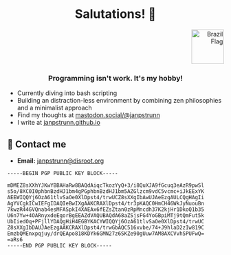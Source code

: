 <h1 align="center">Salutations! 👋</h1>
<p align="right"> <a href="Brasil" target="_blank" rel="noreferrer"> <img src="https://cdn4.iconfinder.com/data/icons/international-flags-map-markers/90/brazil-brasil-country-flag-512.png" alt="Brazil Flag" width="75" height="80"/> </a>

<h3 align="center">Programming isn't work. It's my hobby!</h3>

- Currently diving into bash scripting
- Building an distraction-less environment by combining zen philosophies and a minimalist approach
- Find my thoughts at [mastodon.social/@janpstrunn](https://mastodon.social/@janpstrunn)
- I write at [janpstrunn.github.io](https://janpstrunn.github.io)

<!--
## 🏗️ Most active repos

1. <a href="https://www.linux.org/" target="_blank" rel="noreferrer"> <img src="https://raw.githubusercontent.com/devicons/devicon/master/icons/linux/linux-original.svg" alt="linux" height="16"/> </a> [janpstrunn/dotfiles](https://github.com/janpstrunn/dotfiles)
-->

## 👤 Contact me

- **Email:** janpstrunn@disroot.org

```
-----BEGIN PGP PUBLIC KEY BLOCK-----

mDMEZ8sXXhYJKwYBBAHaRw8BAQdAiqcTkozYyQ+3/i8QuXJA9fGcuq3eAzR9pwSl
s5o/8XC0I0phbnBzdHJ1bm4gPGphbnBzdHJ1bm5AZGlzcm9vdC5vcmc+iJkEExYK
AEEWIQQYj6OzA61tlvSaOe0XlDpst4/trwUCZ8sXXgIbAwUJAeEzgAULCQgHAgIi
AgYVCgkICwIEFgIDAQIeBwIXgAAKCRAXlDpst4/tr3pKAQC0HmCH46WkJyNuouBn
7kwzR44GVQnab4esMFASpkI4XAEAx6fEZsZtan0zRpMncdh37K2kjHr1DkoQ1b35
U6n7Yw+4OARnyxdeEgorBgEEAZdVAQUBAQdA68aZSjsFG4YoGBpiMTj9tQmFut5k
UbIiedOq+PFjllYDAQgHiH4EGBYKACYWIQQYj6OzA61tlvSaOe0XlDpst4/trwUC
Z8sXXgIbDAUJAeEzgAAKCRAXlDpst4/trwGbAQC516xvbe/74+J9hlaD2zIw819C
EmzbQMEnxpqjuy/drQEApo818KDYk6GMN27z6SKZe90gUuw7AM8AXCVvhSPUFwQ=
=aRs6
-----END PGP PUBLIC KEY BLOCK-----
```
